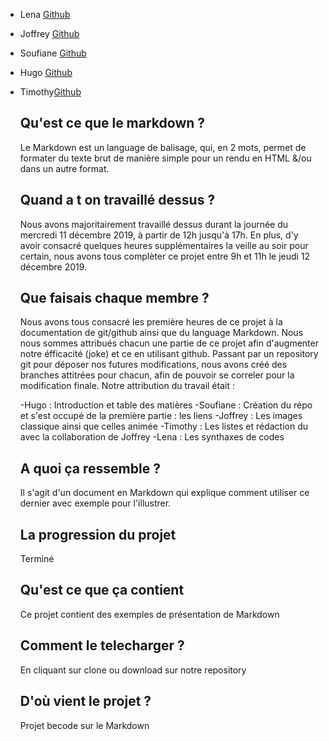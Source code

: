 * Lena [Github](https://github.com/Lena4496)
* Joffrey [Github](https://github.com/jSUNSH1NEw)
* Soufiane [Github](https://github.com/AmjSf)
* Hugo [Github](https://github.com/HugoBricoult)
* Timothy[Github](https://github.com/TimothyTedaldi)
    
   ## Qu'est ce que le markdown ?
   Le Markdown est un language de balisage, qui, en 2 mots, permet de formater du texte brut de manière simple pour un rendu en HTML      &/ou dans un autre format.</br>

   ## Quand a t on travaillé dessus ?
   Nous avons majoritairement travaillé dessus durant la journée du mercredi 11 décembre 2019, à partir de 12h jusqu'à 17h. En plus,      d'y avoir consacré quelques heures supplémentaires la veille au soir pour certain, nous avons tous complèter ce projet entre 9h et      11h le jeudi 12 décembre 2019. 
   
   ## Que faisais chaque membre ?
   Nous avons tous consacré les première heures de ce projet à la documentation de git/github ainsi que du language Markdown.
   Nous nous sommes attribués chacun une partie de ce projet afin d'augmenter notre éfficacité (joke) et ce en utilisant github.          Passant par un repository git pour déposer nos futures modifications, nous avons créé des branches attitrées pour chacun, afin de      pouvoir se correler pour la modification finale.
   Notre attribution du travail était :
   
   -Hugo : Introduction et table des matières
   -Soufiane : Création du répo et s'est occupé de la première partie : les liens
   -Joffrey : Les images classique ainsi que celles animée
   -Timothy : Les listes et rédaction du  avec la collaboration de Joffrey
   -Lena : Les synthaxes de codes
   
   ## A quoi ça ressemble ?
   Il s'agit d'un document en Markdown qui explique comment utiliser ce dernier avec exemple pour l'illustrer.
   
   ## La progression du projet
   Terminé
   
   ## Qu'est ce que ça contient 
   Ce projet contient des exemples de présentation de Markdown 
      
   ## Comment le telecharger ?
   En cliquant sur clone ou download sur notre repository     
   
   ## D'où vient le projet ?
   Projet becode sur le Markdown
